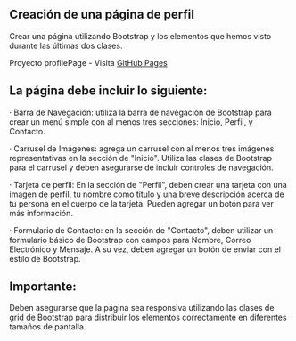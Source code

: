 ## Creación de una página de perfil

Crear una página utilizando Bootstrap y los elementos que hemos visto durante las últimas dos clases.

Proyecto profilePage - Visita [GitHub Pages](https://antonela-martinez.github.io/profilePage/)

## La página debe incluir lo siguiente:

·         Barra de Navegación: utiliza la barra de navegación de Bootstrap para crear un menú simple con al menos tres secciones: Inicio, Perfil, y Contacto.

 

·         Carrusel de Imágenes: agrega un carrusel con al menos tres imágenes representativas en la sección de "Inicio". Utiliza las clases de Bootstrap para el carrusel y deben asegurarse de incluir controles de navegación.

 

·         Tarjeta de perfil: En la sección de "Perfil", deben crear una tarjeta con una imagen de perfil, tu nombre como título y una breve descripción acerca de tu persona en el cuerpo de la tarjeta. Pueden agregar un botón para ver más información.

 

·         Formulario de Contacto: en la sección de "Contacto", deben utilizar un formulario básico de Bootstrap con campos para Nombre, Correo Electrónico y Mensaje. A su vez, deben agregar un botón de enviar con el estilo de Bootstrap.

 

## Importante: 
Deben asegurarse que la página sea responsiva utilizando las clases de grid de Bootstrap para distribuir los elementos correctamente en diferentes tamaños de pantalla.

